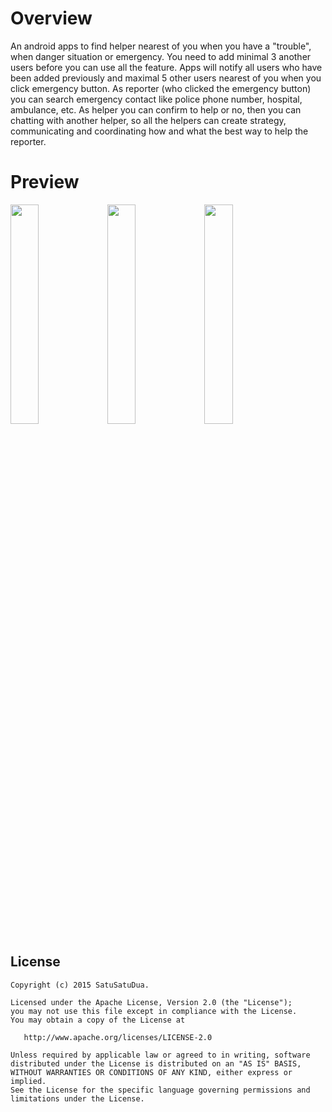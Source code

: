 # Overview

An android apps to find helper nearest of you when you have a "trouble", when danger situation or emergency. 
You need to add minimal 3 another users before you can use all the feature. Apps will notify all users who have been added previously and maximal 5 other users nearest of you when you click emergency button. As reporter (who clicked the emergency button) you can search emergency contact like police phone number, hospital, ambulance, etc. As helper you can confirm to help or no, then you can chatting with another helper, so all the helpers can create strategy, communicating and coordinating how and what the best way to help the reporter.

# Preview
<img src="https://raw.githubusercontent.com/zetbaitsu/Sigap/master/preview/1.png" width="30%"></img>
<img src="https://raw.githubusercontent.com/zetbaitsu/Sigap/master/preview/2.png" width="30%"></img>
<img src="https://raw.githubusercontent.com/zetbaitsu/Sigap/master/preview/3.png" width="30%"></img>

License
-------
    Copyright (c) 2015 SatuSatuDua.
    
    Licensed under the Apache License, Version 2.0 (the "License");
    you may not use this file except in compliance with the License.
    You may obtain a copy of the License at

       http://www.apache.org/licenses/LICENSE-2.0

    Unless required by applicable law or agreed to in writing, software
    distributed under the License is distributed on an "AS IS" BASIS,
    WITHOUT WARRANTIES OR CONDITIONS OF ANY KIND, either express or implied.
    See the License for the specific language governing permissions and
    limitations under the License.
